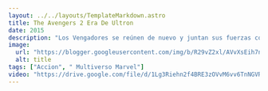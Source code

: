 ```yaml
---
layout: ../../layouts/TemplateMarkdown.astro
title: The Avengers 2 Era De Ultron
date: 2015
description: "Los Vengadores se reúnen de nuevo y juntan sus fuerzas con las de los recién llegados Quicksilver y Bruja Escarlata para luchar contra un robot maquiavélico llamado Ultrón, el cual Tony Stark creó con el fin de defender la paz, pero resultó defectuoso y ahora pretende exterminar a toda la humanidad."
image:
  url: "https://blogger.googleusercontent.com/img/b/R29vZ2xl/AVvXsEih7nH5ILgFT5uJ4WHVtL1Mfo9r4oOz4Tb4gzWs_ihvhpJrn-RI4LmHpD3MDq0P00YnJoE-mm1XI_TLT9HlWL5vPJrly1M4RJO8hyThBv8P9dMHRSQuXJhmAg3ohC3bM5cQJ0VUQds0QbdT/s320/Avengers_Age_Of_Ultron_Poster.png"
  alt: title
tags: ["Accion", " Multiverso Marvel"]
video: "https://drive.google.com/file/d/1Lg3Riehn2f4BRE3zOVvM6vv6TnNGVREJ/preview"
---
```

